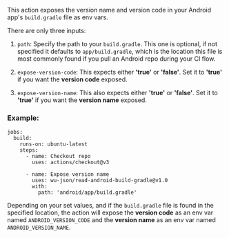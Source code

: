 This action exposes the version name and version code in your Android app's `build.gradle` file as env vars.

There are only three inputs:
1. `path`: Specify the path to your `build.gradle`. This one is optional, if not specified it defaults to `app/build.gradle`, which is the location this file is most commonly found if you pull an Android repo during your CI flow.

2. `expose-version-code`: This expects either **'true'** or **'false'**. Set it to **'true'** if you want the **version code** exposed.
3. `expose-version-name`: This also expects either **'true'** or **'false'**. Set it to **'true'** if you want the **version name** exposed.

### Example:
```
jobs:
  build:
    runs-on: ubuntu-latest
    steps:
      - name: Checkout repo
        uses: actions/checkout@v3

      - name: Expose version name
        uses: wu-json/read-android-build-gradle@v1.0
        with:
          path: 'android/app/build.gradle'
```

Depending on your set values, and if the `build.gradle` file is found in the specified location, the action will expose the **version code** as an env var named `ANDROID_VERSION_CODE` and the **version name** as an env var named `ANDROID_VERSION_NAME`.
